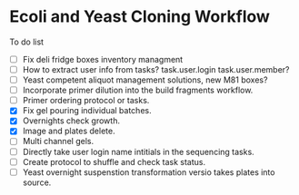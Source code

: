 Ecoli and Yeast Cloning Workflow
===

To do list

- [ ] Fix deli fridge boxes inventory managment
- [ ] How to extract user info from tasks?
task.user.login
task.user.member?
- [ ] Yeast competent aliquot management solutions, new M81 boxes?
- [ ] Incorporate primer dilution into the build fragments workflow.
- [ ] Primer ordering protocol or tasks.
- [x] Fix gel pouring individual batches.
- [x] Overnights check growth.
- [x] Image and plates delete.
- [ ] Multi channel gels.
- [ ] Directly take user login name intitials in the sequencing tasks.
- [ ] Create protocol to shuffle and check task status.
- [ ] Yeast overnight suspenstion transformation versio takes plates into source.